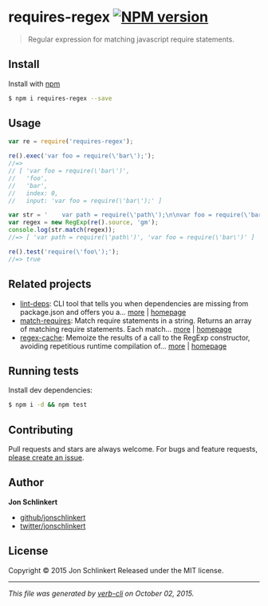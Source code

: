 # requires-regex [![NPM version](https://badge.fury.io/js/requires-regex.svg)](http://badge.fury.io/js/requires-regex)

> Regular expression for matching javascript require statements.

## Install

Install with [npm](https://www.npmjs.com/)

```sh
$ npm i requires-regex --save
```

## Usage

```js
var re = require('requires-regex');

re().exec('var foo = require(\'bar\');');
//=>
// [ 'var foo = require(\'bar\')',
//   'foo',
//   'bar',
//   index: 0,
//   input: 'var foo = require(\'bar\');' ]

var str = '    var path = require(\'path\');\n\nvar foo = require(\'bar\');';
var regex = new RegExp(re().source, 'gm');
console.log(str.match(regex));
//=> [ 'var path = require(\'path\')', 'var foo = require(\'bar\')' ]

re().test('require(\'foo\');');
//=> true
```

## Related projects

* [lint-deps](https://www.npmjs.com/package/lint-deps): CLI tool that tells you when dependencies are missing from package.json and offers you a… [more](https://www.npmjs.com/package/lint-deps) | [homepage](https://github.com/jonschlinkert/lint-deps)
* [match-requires](https://www.npmjs.com/package/match-requires): Match require statements in a string. Returns an array of matching require statements. Each match… [more](https://www.npmjs.com/package/match-requires) | [homepage](https://github.com/jonschlinkert/match-requires)
* [regex-cache](https://www.npmjs.com/package/regex-cache): Memoize the results of a call to the RegExp constructor, avoiding repetitious runtime compilation of… [more](https://www.npmjs.com/package/regex-cache) | [homepage](https://github.com/jonschlinkert/regex-cache)

## Running tests

Install dev dependencies:

```sh
$ npm i -d && npm test
```

## Contributing

Pull requests and stars are always welcome. For bugs and feature requests, [please create an issue](https://github.com/jonschlinkert/requires-regex/issues/new).

## Author

**Jon Schlinkert**

+ [github/jonschlinkert](https://github.com/jonschlinkert)
+ [twitter/jonschlinkert](http://twitter.com/jonschlinkert)

## License

Copyright © 2015 Jon Schlinkert
Released under the MIT license.

***

_This file was generated by [verb-cli](https://github.com/assemble/verb-cli) on October 02, 2015._